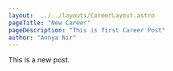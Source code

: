 ```yaml
---
layout:  ../../layouts/CareerLayout.astro
pageTitle: "New Career"
pageDescription: "This is first Career Post"
author: "Annya Nir"
---
```


This is a new post.